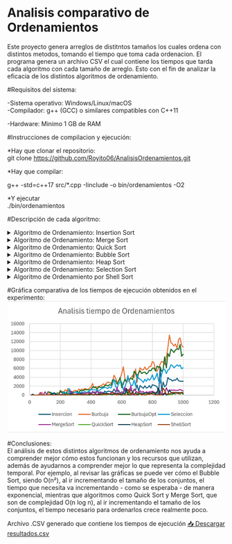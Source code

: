 # Analisis comparativo de Ordenamientos

Este proyecto genera arreglos de distitntos tamaños los cuales ordena con distintos metodos, tomando el tiempo que toma cada ordenacion.
El programa genera un archivo CSV el cual contiene los tiempos que tarda cada algoritmo con cada tamaño de arreglo.
Esto con el fin de analizar la eficacia de los distintos algoritmos de ordenamiento.

#Requisitos del sistema:

-Sistema operativo: Windows/Linux/macOS <br>
-Compilador: g++ (GCC) o similares compatibles con C++11 <br>

-Hardware: Minimo 1 GB de RAM <br>

#Instrucciones de compilacion y ejecución:

*Hay que clonar el repositorio: <br>
git clone https://github.com/Royito06/AnalisisOrdenamientos.git

*Hay que compilar:  

g++ -std=c++17 src/*.cpp -Iinclude -o bin/ordenamientos -O2


*Y ejecutar <br>
./bin/ordenamientos

#Descripción de cada algoritmo:<br>

<details>
<summary> Algoritmo de Ordenamiento: Insertion Sort</summary>

Insertion Sort (Ordenamiento por Inserción) es una técnica de ordenación que construirá la secuencia ordenada de elementos uno a la vez, comparando siempre cada elemento con los elementos ya ordenados a la izquierda e insertándolo en la posición correcta.
</details>

<details>
<summary> Algoritmo de Ordenamiento: Merge Sort</summary>

El ordenamiento por mezcla (merge sort) es un algoritmo que ordena datos dividiéndolos en partes más pequeñas, ordenándolas y fusionándolas de nuevo. Es un algoritmo recursivo que se basa en la técnica "divide y vencerás".
</details>

<details>
<summary> Algoritmo de Ordenamiento: Quick Sort</summary>

El ordenamiento rápido (quicksort) es un algoritmo que ordena listas de elementos de manera rápida y eficiente. Es uno de los métodos de ordenamiento más utilizados y está presente en la mayoría de los lenguajes de programación. También es un algoritmo recursivo que se basa en la técnica "divide y vencerás".
</details>

<details>
<summary> Algoritmo de Ordenamiento: Bubble Sort</summary>

El ordenamiento de burbuja (Bubble Sort) es un algoritmo de clasificación que ordena una lista de elementos comparando pares de elementos adyacentes. El nombre proviene de la forma en que los elementos más pequeños "burbujean" hacia el principio de la lista.
</details>

<details>
<summary> Algoritmo de Ordenamiento: Heap Sort</summary>

El ordenamiento por montículos (heapsort) es un algoritmo de ordenación que utiliza un árbol binario completo para ordenar elementos. El árbol binario se conoce como heap, y en él, cada nodo tiene un valor mayor que el de sus descendientes.
</details>

<details>
<summary> Algoritmo de Ordenamiento: Selection Sort</summary>

El ordenamiento por selección (Selection sort) mejora el ordenamiento burbuja haciendo un sólo intercambio por cada pasada a través de la lista. Para hacer esto, un ordenamiento por selección busca el valor mayor a medida que hace una pasada y, después de completar la pasada, lo pone en la ubicación correcta.
</details>

<details>
<summary> Algoritmo de Ordenamiento por Shell Sort</summary>

El ordenamiento Shell (Shell sort) es un algoritmo de ordenamiento. El método se denomina Shell en honor de su inventor Donald Shell. Su implementación original, requiere O(n²) comparaciones e intercambios en el peor caso.
</details>


#Gráfica comparativa de los tiempos de ejecución obtenidos en el experimento:<br>
![Análisis de Algoritmos de Ordenamiento](https://github.com/Royito06/AnalisisDeOrdenamientos/raw/main/AnalisisDeAlgoritmosDeOrdenamiento/Grafica_Analisis_Ordenamientos.png)




#Conclusiones: <br>
El análisis de estos distintos algoritmos de ordenamiento nos ayuda a comprender mejor cómo estos funcionan y los recursos que utilizan, además de ayudarnos a
comprender mejor lo que representa la complejidad temporal. Por ejemplo, al revisar las gráficas se puede ver cómo el Bubble Sort, siendo O(n²), al ir
incrementando el tamaño de los conjuntos, el tiempo que necesita va incrementando - como se esperaba - de manera exponencial, mientras que algoritmos como Quick
Sort y Merge Sort, que son de complejidad O(n log n), al ir incrementando el tamaño de los conjuntos, el tiempo necesario para ordenarlos crece realmente poco.


Archivo .CSV generado que contiene los tiempos de ejecución
[📥 Descargar resultados.csv](https://github.com/Royito06/AnalisisDeOrdenamientos/raw/main/AnalisisDeAlgoritmosDeOrdenamiento/Archivo%20CSV/resultados.csv)

